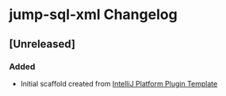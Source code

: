 <!-- Keep a Changelog guide -> https://keepachangelog.com -->

# jump-sql-xml Changelog

## [Unreleased]
### Added
- Initial scaffold created from [IntelliJ Platform Plugin Template](https://github.com/JetBrains/intellij-platform-plugin-template)
